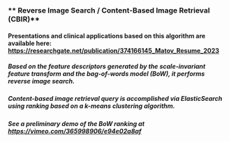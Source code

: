 ###  ** Reverse Image Search / Content-Based Image Retrieval (CBIR)**

#### Presentations and clinical applications based on this algorithm are available here: https://researchgate.net/publication/374166145_Matov_Resume_2023

#####  Based on the feature descriptors generated by the scale-invariant feature transform and the bag-of-words model (BoW), it performs reverse image search. 

##### Content-based image retrieval query is accomplished via ElasticSearch using ranking based on a k-means clustering algorithm.

##### See a preliminary demo of the BoW ranking at https://vimeo.com/365998906/e94e02a8af

